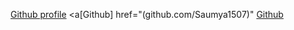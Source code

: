
<a href="github.com/Saumya1507">Github profile</a>
<a[Github] href="(github.com/Saumya1507)"</a>
[Github](github.com/Saumya1507)

